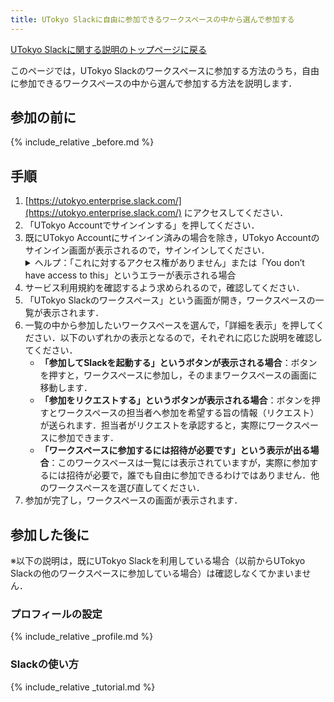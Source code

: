 ```yaml
---
title: UTokyo Slackに自由に参加できるワークスペースの中から選んで参加する
---
```


[UTokyo Slackに関する説明のトップページに戻る](/slack/)

このページでは，UTokyo Slackのワークスペースに参加する方法のうち，自由に参加できるワークスペースの中から選んで参加する方法を説明します．

## 参加の前に

{% include_relative _before.md %}

## 手順

1. [https://utokyo.enterprise.slack.com/](https://utokyo.enterprise.slack.com/) にアクセスしてください．
1. 「UTokyo Accountでサインインする」を押してください．
1. 既にUTokyo Accountにサインイン済みの場合を除き，UTokyo Accountのサインイン画面が表示されるので，サインインしてください．
    <details>
        <summary>ヘルプ：「これに対するアクセス権がありません」または「You don’t have access to this」というエラーが表示される場合</summary>
        UTokyo Slackの利用に必要な<a href="/utokyo_account/mfa/">UTokyo Accountの多要素認証</a>の申請およびその反映が完了していない可能性があります．「<strong><a href="/utokyo_account/mfa/initial">UTokyo Accountに多要素認証の初期設定手順</a></strong>」を<strong>最後の「手順4：多要素認証の利用を申請する」まで確実に</strong>行って，UTokyo Accountの多要素認証を有効化してください．その後，多要素認証の設定が<strong>システムに反映されるまで約40分かかるので，それまでしばらくお待ちください</strong>．
    </details>
1. サービス利用規約を確認するよう求められるので，確認してください．
1. 「UTokyo Slackのワークスペース」という画面が開き，ワークスペースの一覧が表示されます．
1. 一覧の中から参加したいワークスペースを選んで，「詳細を表示」を押してください．以下のいずれかの表示となるので，それぞれに応じた説明を確認してください．
    - **「参加してSlackを起動する」というボタンが表示される場合**：ボタンを押すと，ワークスペースに参加し，そのままワークスペースの画面に移動します．
    - **「参加をリクエストする」というボタンが表示される場合**：ボタンを押すとワークスペースの担当者へ参加を希望する旨の情報（リクエスト）が送られます．担当者がリクエストを承認すると，実際にワークスペースに参加できます．
    - **「ワークスペースに参加するには招待が必要です」という表示が出る場合**：このワークスペースは一覧には表示されていますが，実際に参加するには招待が必要で，誰でも自由に参加できるわけではありません．他のワークスペースを選び直してください．
1. 参加が完了し，ワークスペースの画面が表示されます．

## 参加した後に

※以下の説明は，既にUTokyo Slackを利用している場合（以前からUTokyo Slackの他のワークスペースに参加している場合）は確認しなくてかまいません．

### プロフィールの設定

{% include_relative _profile.md %}

### Slackの使い方

{% include_relative _tutorial.md %}
